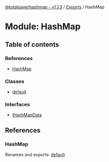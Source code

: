 [@totalpave/hashmap - v1.1.3](../README.md) / [Exports](../modules.md) / HashMap

# Module: HashMap

## Table of contents

### References

- [HashMap](HashMap.md#hashmap)

### Classes

- [default](../classes/HashMap.default.md)

### Interfaces

- [IHashMapData](../interfaces/HashMap.IHashMapData.md)

## References

### HashMap

Renames and exports: [default](../classes/HashMap.default.md)
